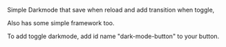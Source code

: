 Simple Darkmode that save when reload and add transition when toggle,

Also has some simple framework too.

To add toggle darkmode, add id name "dark-mode-button" to your button.
